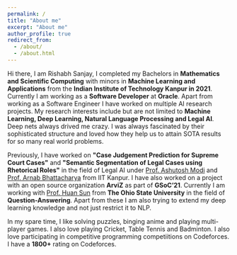 ```yaml
---
permalink: /
title: "About me"
excerpt: "About me"
author_profile: true
redirect_from: 
  - /about/
  - /about.html
---
```


Hi there, I am Rishabh Sanjay, I completed my Bachelors in **Mathematics and Scientific Computing** with minors in **Machine Learning and Applications** from the **Indian Institute of Technology Kanpur in 2021**. Currently I am working as a **Software Developer** at **Oracle**. Apart from working as a Software Engineer I have worked on multiple AI research projects. My research interests include but are not limited to **Machine Learning, Deep Learning, Natural Language Processing and Legal AI**. Deep nets always drived me crazy. I was always fascinated by their sophisticated structure and loved how they help us to attain SOTA results for so many real world problems.

 Previously, I have worked on **"Case Judgement Prediction for Supreme Court Cases"** and **"Semantic Segmentation of Legal Cases using Rhetorical Roles"** in the field of Legal AI under [Prof. Ashutosh Modi](https://ashutosh-modi.github.io/) and [Prof. Arnab Bhattacharya](https://www.cse.iitk.ac.in/users/arnabb/) from IIT Kanpur. I have also worked on a project with an open source organization **ArviZ** as part of **GSoC’21**. Currently I am working with [Prof. Huan Sun](http://web.cse.ohio-state.edu/~sun.397/) from **The Ohio State University** in the field of **Question-Answering**. Apart from these I am also trying to extend my deep learning knowledge and not just restrict it to NLP.

 In my spare time, I like solving puzzles, binging anime and playing multi-player games. I also love playing Cricket, Table Tennis and Badminton. I also love participating in competitive programming competiitions on Codeforces. I have a **1800+** rating on Codeforces.